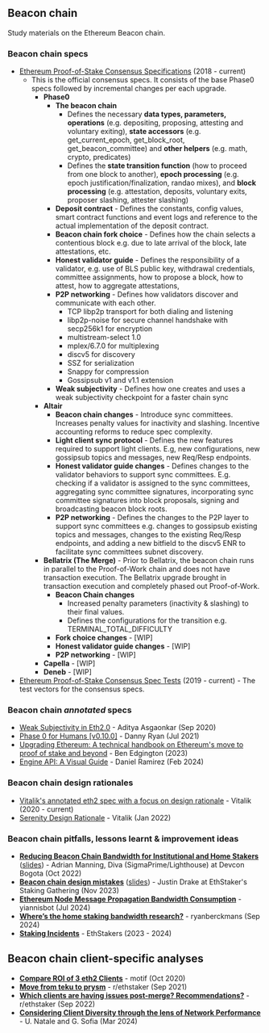 ## Beacon chain

Study materials on the Ethereum Beacon chain.

### Beacon chain specs
- [Ethereum Proof-of-Stake Consensus Specifications](https://ethereum.github.io/consensus-specs/) (2018 - current)
    - This is the official consensus specs. It consists of the base Phase0 specs followed by incremental changes per each upgrade.
        - **Phase0**
            - **The beacon chain**
                - Defines the necessary **data types, parameters, operations** (e.g. depositing, proposing, attesting and voluntary exiting), **state accessors** (e.g. get_current_epoch, get_block_root, get_beacon_committee) and **other helpers** (e.g. math, crypto, predicates)
                - Defines the **state transition function** (how to proceed from one block to another), **epoch processing** (e.g. epoch justification/finalization, randao mixes), and **block processing** (e.g. attestation, deposits, voluntary exits, proposer slashing, attester slashing)
            - **Deposit contract** - Defines the constants, config values, smart contract functions and event logs and reference to the actual implementation of the deposit contract.
            - **Beacon chain fork choice** - Defines how the chain selects a contentious block e.g. due to late arrival of the block, late attestations, etc.
            - **Honest validator guide** - Defines the responsibility of a validator, e.g. use of BLS public key, withdrawal credentials, committee assignments, how to propose a block, how to attest, how to aggregate attestations,
            - **P2P networking** - Defines how validators discover and communicate with each other.
                - TCP libp2p transport for both dialing and listening
                - libp2p-noise for secure channel handshake with secp256k1 for encryption
                - multistream-select 1.0
                - mplex/6.7.0 for multiplexing
                - discv5 for discovery
                - SSZ for serialization
                - Snappy for compression
                - Gossipsub v1 and v1.1 extension
            - **Weak subjectivity** - Defines how one creates and uses a weak subjectivity checkpoint for a faster chain sync
        - **Altair**
            - **Beacon chain changes** - Introduce sync committees. Increases penalty values for inactivity and slashing. Incentive accounting reforms to reduce spec complexity.
            - **Light client sync protocol** - Defines the new features required to support light clients. E.g, new configurations, new gossipsub topics and messages, new Req/Resp endpoints.
            - **Honest validator guide changes** - Defines changes to the validator behaviors to support sync committees. E.g. checking if a validator is assigned to the sync committees, aggregating sync committee signatures, incorporating sync committee signatures into block proposals, signing and broadcasting beacon block roots.
            - **P2P networking** - Defines the changes to the P2P layer to support sync committees e.g. changes to gossipsub existing topics and messages, changes to the existing Req/Resp endpoints, and adding a new bitfield to the discv5 ENR to facilitate sync committees subnet discovery.
        - **Bellatrix (The Merge)** - Prior to Bellatrix, the beacon chain runs in parallel to the Proof-of-Work chain and does not have transaction execution. The Bellatrix upgrade brought in transaction execution and completely phased out Proof-of-Work.
            - **Beacon Chain changes**
                - Increased penalty parameters (inactivity & slashing) to their final values.
                - Defines the configurations for the transition e.g. TERMINAL_TOTAL_DIFFICULTY
            - **Fork choice changes** - [WIP]
            - **Honest validator guide changes** - [WIP]
            - **P2P networking** - [WIP]
        - **Capella** - [WIP]
        - **Deneb** - [WIP]
- [Ethereum Proof-of-Stake Consensus Spec Tests](https://github.com/ethereum/consensus-spec-tests) (2019 - current) - The test vectors for the consensus specs.

### Beacon chain _annotated_ specs

- [Weak Subjectivity in Eth2.0](https://notes.ethereum.org/@adiasg/weak-subjectvity-eth2) - Aditya Asgaonkar (Sep 2020)
- [Phase 0 for Humans \[v0.10.0\]](https://notes.ethereum.org/@djrtwo/Bkn3zpwxB) - Danny Ryan (Jul 2021)
- [Upgrading Ethereum: A technical handbook on Ethereum's move to proof of stake and beyond](https://eth2book.info/capella/) - Ben Edgington (2023)
- [Engine API: A Visual Guide](https://hackmd.io/@danielrachi/engine_api) - Daniel Ramirez (Feb 2024)

### Beacon chain design rationales

- [Vitalik's annotated eth2 spec with a focus on design rationale](https://github.com/ethereum/annotated-spec) - Vitalik (2020 - current)
- [Serenity Design Rationale](https://notes.ethereum.org/@vbuterin/serenity_design_rationale) - Vitalik (Jan 2022)

### Beacon chain pitfalls, lessons learnt & improvement ideas

- [**Reducing Beacon Chain Bandwidth for Institutional and Home Stakers**](https://www.youtube.com/watch?v=u8JJh-E-VMg) ([slides](https://archive.devcon.org/resources/6/reducing-beacon-chain-bandwidth-for-institutional-and-home-stakers.pdf)) - Adrian Manning, Diva (SigmaPrime/Lighthouse) at Devcon Bogota (Oct 2022)
- [**Beacon chain design mistakes**](https://www.youtube.com/watch?v=10Ym34y3Eoo) ([slides](https://docs.google.com/presentation/d/1LkxHrXjQyRh2i75R13yjndc_aUp9oXTAdAw538XfJhk/edit?usp=sharing)) - Justin Drake at EthStaker's Staking Gathering (Nov 2023)
- [**Ethereum Node Message Propagation Bandwidth Consumption**](https://ethresear.ch/t/ethereum-node-message-propagation-bandwidth-consumption/19952) - yiannisbot (Jul 2024)
- [**Where’s the home staking bandwidth research?**](https://ethresear.ch/t/wheres-the-home-staking-bandwidth-research/20507) - ryanberckmans (Sep 2024)
- [**Staking Incidents**](https://ethstaker.cc/incidents) - EthStakers (2023 - 2024)

## Beacon chain client-specific analyses

- [**Compare ROI of 3 eth2 Clients**](https://trademotif-46434.medium.com/compare-roi-of-3-eth2-clients-d5862b372c0d) - motif (Oct 2020)
- [**Move from teku to prysm**](https://www.reddit.com/r/ethstaker/comments/ph3h7z/move_from_teku_to_prysm/) - r/ethstaker (Sep 2021)
- [**Which clients are having issues post-merge? Recommendations?**](https://www.reddit.com/r/ethstaker/comments/xmrriw/which_clients_are_having_issues_postmerge/) - r/ethstaker (Sep 2022)
- [**Considering Client Diversity through the lens of Network Performance**](https://ethresear.ch/t/considering-client-diversity-through-the-lens-of-network-performance/18885) - U. Natale and G. Sofia (Mar 2024)